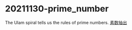 # 20211130-prime_number

The Ulam spiral tells us the rules of prime numbers.
[素数抽出](https://kuronekohomuhomu.github.io/20211130-prime_number/prime_number.html)
